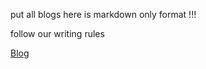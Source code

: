 
put all blogs here
is markdown only format !!!

follow our writing rules

[Blog](https://docs.greenitglobe.com/gig/www_gig.tech2.0/src/master/www.gig.tech/content/blog)